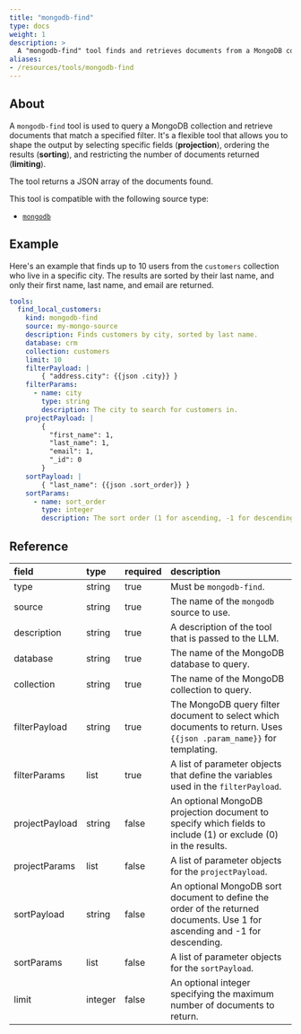 ```yaml
---
title: "mongodb-find"
type: docs
weight: 1
description: > 
  A "mongodb-find" tool finds and retrieves documents from a MongoDB collection.
aliases:
- /resources/tools/mongodb-find
---
```


## About

A `mongodb-find` tool is used to query a MongoDB collection and retrieve
documents that match a specified filter. It's a flexible tool that allows you to
shape the output by selecting specific fields (**projection**), ordering the
results (**sorting**), and restricting the number of documents returned
(**limiting**).

The tool returns a JSON array of the documents found.

This tool is compatible with the following source type:

* [`mongodb`](../../sources/mongodb.md)

## Example

Here's an example that finds up to 10 users from the `customers` collection who
live in a specific city. The results are sorted by their last name, and only
their first name, last name, and email are returned.

```yaml
tools:
  find_local_customers:
    kind: mongodb-find
    source: my-mongo-source
    description: Finds customers by city, sorted by last name.
    database: crm
    collection: customers
    limit: 10
    filterPayload: |
        { "address.city": {{json .city}} }
    filterParams:
      - name: city
        type: string
        description: The city to search for customers in.
    projectPayload: |
        { 
          "first_name": 1,
          "last_name": 1,
          "email": 1,
          "_id": 0
        }
    sortPayload: |
        { "last_name": {{json .sort_order}} }
    sortParams:
      - name: sort_order
        type: integer
        description: The sort order (1 for ascending, -1 for descending).
```

## Reference

| **field**      | **type** | **required** | **description**                                                                                                             |
|:---------------|:---------|:-------------|:----------------------------------------------------------------------------------------------------------------------------|
| type           | string   | true         | Must be `mongodb-find`.                                                                                                     |
| source         | string   | true         | The name of the `mongodb` source to use.                                                                                    |
| description    | string   | true         | A description of the tool that is passed to the LLM.                                                                        |
| database       | string   | true         | The name of the MongoDB database to query.                                                                                  |
| collection     | string   | true         | The name of the MongoDB collection to query.                                                                                |
| filterPayload  | string   | true         | The MongoDB query filter document to select which documents to return. Uses `{{json .param_name}}` for templating.          |
| filterParams   | list     | true         | A list of parameter objects that define the variables used in the `filterPayload`.                                          |
| projectPayload | string   | false        | An optional MongoDB projection document to specify which fields to include (1) or exclude (0) in the results.               |
| projectParams  | list     | false        | A list of parameter objects for the `projectPayload`.                                                                       |
| sortPayload    | string   | false        | An optional MongoDB sort document to define the order of the returned documents. Use 1 for ascending and -1 for descending. |
| sortParams     | list     | false        | A list of parameter objects for the `sortPayload`.                                                                          |
| limit          | integer  | false        | An optional integer specifying the maximum number of documents to return.                                                   |
